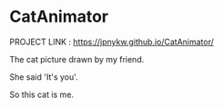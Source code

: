 # CatAnimator

PROJECT LINK : https://jpnykw.github.io/CatAnimator/

The cat picture drawn by my friend.

She said 'It's you'.

So this cat is me.
